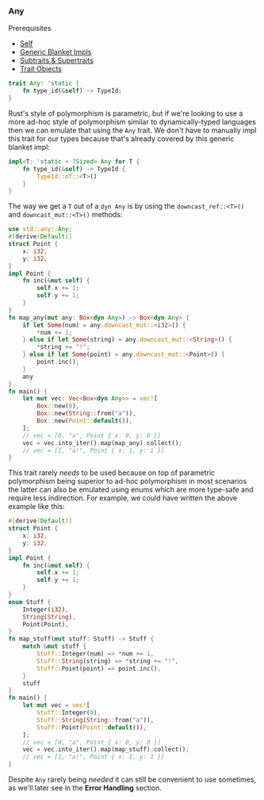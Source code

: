 ### Any

Prerequisites

- [Self](../chapter-1/self.md)
- [Generic Blanket Impls](../chapter-1/generic-blanket-impls.md)
- [Subtraits & Supertraits](../chapter-1/subtraits--supertraits.md)
- [Trait Objects](../chapter-1/trait-objects.md)

```rust
trait Any: 'static {
    fn type_id(&self) -> TypeId;
}
```

Rust's style of polymorphism is parametric, but if we're looking to use a more ad-hoc style of polymorphism similar to dynamically-typed languages then we can emulate that using the `Any` trait. We don't have to manually impl this trait for our types because that's already covered by this generic blanket impl:

```rust
impl<T: 'static + ?Sized> Any for T {
    fn type_id(&self) -> TypeId {
        TypeId::of::<T>()
    }
}
```

The way we get a `T` out of a `dyn Any` is by using the `downcast_ref::<T>()` and `downcast_mut::<T>()` methods:

```rust
use std::any::Any;
#[derive(Default)]
struct Point {
    x: i32,
    y: i32,
}
impl Point {
    fn inc(&mut self) {
        self.x += 1;
        self.y += 1;
    }
}
fn map_any(mut any: Box<dyn Any>) -> Box<dyn Any> {
    if let Some(num) = any.downcast_mut::<i32>() {
        *num += 1;
    } else if let Some(string) = any.downcast_mut::<String>() {
        *string += "!";
    } else if let Some(point) = any.downcast_mut::<Point>() {
        point.inc();
    }
    any
}
fn main() {
    let mut vec: Vec<Box<dyn Any>> = vec![
        Box::new(0),
        Box::new(String::from("a")),
        Box::new(Point::default()),
    ];
    // vec = [0, "a", Point { x: 0, y: 0 }]
    vec = vec.into_iter().map(map_any).collect();
    // vec = [1, "a!", Point { x: 1, y: 1 }]
}
```

This trait rarely _needs_ to be used because on top of parametric polymorphism being superior to ad-hoc polymorphism in most scenarios the latter can also be emulated using enums which are more type-safe and require less indirection. For example, we could have written the above example like this:

```rust
#[derive(Default)]
struct Point {
    x: i32,
    y: i32,
}
impl Point {
    fn inc(&mut self) {
        self.x += 1;
        self.y += 1;
    }
}
enum Stuff {
    Integer(i32),
    String(String),
    Point(Point),
}
fn map_stuff(mut stuff: Stuff) -> Stuff {
    match &mut stuff {
        Stuff::Integer(num) => *num += 1,
        Stuff::String(string) => *string += "!",
        Stuff::Point(point) => point.inc(),
    }
    stuff
}
fn main() {
    let mut vec = vec![
        Stuff::Integer(0),
        Stuff::String(String::from("a")),
        Stuff::Point(Point::default()),
    ];
    // vec = [0, "a", Point { x: 0, y: 0 }]
    vec = vec.into_iter().map(map_stuff).collect();
    // vec = [1, "a!", Point { x: 1, y: 1 }]
}
```

Despite `Any` rarely being _needed_ it can still be convenient to use sometimes, as we'll later see in the **Error Handling** section.
